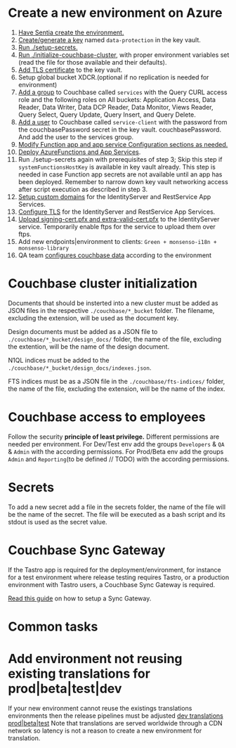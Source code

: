 # Create a new environment on Azure

1. [Have Sentia create the environment.](docs/create-environment.md)
2. [Create/generate a key](docs/keyvault-key-generation.md) named `data-protection` in the key vault.
3. [Run ./setup-secrets.](docs/setup-secrets.md)
4. [Run ./initialize-couchbase-cluster](docs/initialize-couchbase-cluster.md), with proper environment variables set (read the file for
   those available and their defaults).
5. [Add TLS certificate](docs/add-tls-certificate.md) to the key vault.
6. Setup global bucket XDCR.(optional if no replication is needed for environment)
7. [Add a group](docs/couchbase-users-and-roles.md) to Couchbase called `services` with the
   Query CURL access role and the following
   roles on All buckets: Application Access, Data Reader, Data Writer, Data DCP Reader,
   Data Monitor, Views Reader, Query Select, Query Update, Query Insert, and Query Delete.   
8. [Add a user](docs/couchbase-users-and-roles.md) to Couchbase called `service-client` with the
   password from the couchbasePassword secret in the key vault.
   couchbasePassword. And add the user to the services group.
9. [Modify Function app and app service Configuration sections as needed.](docs/app-service-configuration.md)
10. [Deploy AzureFunctions and App Services](docs/deploy-services.md).
11. Run ./setup-secrets again with prerequisites of step 3; Skip this step if `systemFunctionsHostKey` is available in key vault already. This step is needed in case Function app secrets are not available until an app has been deployed. Remember to narrow down key vault networking access after script execution as described in step 3.
12. [Setup custom domains](docs/setup-custom-domains.md) for the IdentityServer and RestService App Services.
13. [Configure TLS](docs/configure-tls.md) for the IdentityServer and RestService App Services.
14. [Upload signing-cert.pfx and extra-valid-cert.pfx](docs/upload-identityserver-certificates.md) to the IdentityServer service. Temporarily enable ftps for the service to upload them over ftps.
16. Add new endpoints|environment to clients: `Green + monsenso-i18n +  monsenso-library` 
17. QA team [configures couchbase data](docs/configure-couchbase-data.md) according to the environment

# Couchbase cluster initialization

Documents that should be insterted into a new cluster must be added as JSON files in the
respective `./couchbase/*_bucket` folder. The filename, excluding the extension, will be used
as the document key.

Design documents must be added as a JSON file to `./couchbase/*_bucket/design_docs/` folder,
the name of the file, excluding the extention, will be the name of the design document.

N1QL indices must be added to the `./couchbase/*_bucket/design_docs/indexes.json`.

FTS indices must be as a JSON file in the `./couchbase/fts-indices/` folder, the name of the
file, excluding the extension, will be the name of the index.

# Couchbase access to employees

Follow the security **principle of least privilege.** Different permissions are needed per environment.
For Dev/Test env add the groups `Developers` & `QA` & `Admin` with the according permissions.
For Prod/Beta env add the groups `Admin` and `Reporting`(to be defined // TODO) with the according permissions.

# Secrets

To add a new secret add a file in the secrets folder, the name of the file will be the name of
the secret. The file will be executed as a bash script and its stdout is used as the secret
value.

# Couchbase Sync Gateway

If the Tastro app is required for the deployment/environment, for instance for a test environment
where release testing requires Tastro, or a production environment with Tastro users, a Couchbase
Sync Gateway is required.

[Read this guide](docs/sync-gateway.md) on how to setup a Sync Gateway.

# Common tasks

# Add environment not reusing existing translations for prod|beta|test|dev

If your new environment cannot reuse the existings translations environments 
then the release pipelines must be adjusted [dev translations](https://dev.azure.com/monsenso/Clients/_release?definitionId=24&view=mine&_a=releases) [prod|beta|test](https://dev.azure.com/monsenso/Clients/_release?definitionId=24&view=mine&_a=releases)
Note that translations are served worldwide through a CDN network so latency is not a reason
to create a new environment for translation.